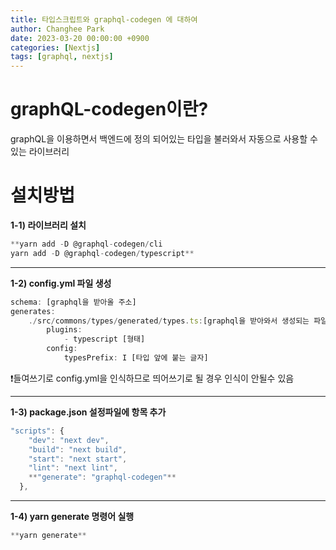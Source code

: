 ```yaml
---
title: 타입스크립트와 graphql-codegen 에 대하여
author: Changhee Park
date: 2023-03-20 00:00:00 +0900
categories: [Nextjs]
tags: [graphql, nextjs]
---
```


# graphQL-codegen이란?

graphQL을 이용하면서 백엔드에 정의 되어있는 타입을 불러와서 자동으로 사용할 수 있는 라이브러리

# 설치방법

**1-1) 라이브러리 설치**

```jsx
**yarn add -D @graphql-codegen/cli
yarn add -D @graphql-codegen/typescript**
```

---

**1-2) config.yml 파일 생성**

```jsx
schema: [graphql을 받아올 주소]
generates:
	./src/commons/types/generated/types.ts:[graphql을 받아와서 생성되는 파일 위치]
		plugins:
			- typescript [형태]
		config:
			typesPrefix: I [타입 앞에 붙는 글자]
```

❗️들여쓰기로 config.yml을 인식하므로 띄어쓰기로 될 경우 인식이 안될수 있음

---

**1-3) package.json 설정파일에 항목 추가**

```jsx
"scripts": {
    "dev": "next dev",
    "build": "next build",
    "start": "next start",
    "lint": "next lint",
    **"generate": "graphql-codegen"**
  },
```

---

**1-4) yarn generate 명령어 실행**

```jsx
**yarn generate**
```
